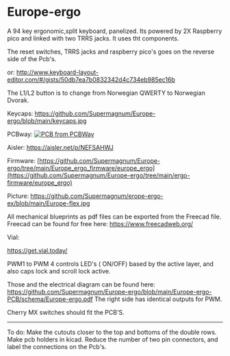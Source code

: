 

# Europe-ergo
A 94 key ergonomic,split keyboard, panelized.
Its powered by 2X Raspberry pico and linked with two TRRS jacks.
It uses tht components.

The reset switches, TRRS jacks and raspberry pico's  goes on the reverse side of the Pcb's. 





or:
http://www.keyboard-layout-editor.com/#/gists/50db7ea7b0832342d4c734eb985ec16b

The L1/L2 button is to change from  Norwegian QWERTY to Norwegian Dvorak.

Keycaps:
https://github.com/Supermagnum/Europe-ergo/blob/main/keycaps.jpg

PCBway:
<a href="https://www.pcbway.com/project/shareproject/Europe_ergo_2951aba6.html"><img src="https://www.pcbway.com/project/img/images/frompcbway-1220.png" alt="PCB from PCBWay" /></a>


Aisler:
https://aisler.net/p/NEFSAHWJ


Firmware:
[https://github.com/Supermagnum/Europe-ergo/tree/main/Europe_ergo_firmware/europe_ergo](https://github.com/Supermagnum/Europe-ergo/tree/main/ergo-firmware/europe_ergo)

Picture:
https://github.com/Supermagnum/erope-ergo-ex/blob/main/Europe-flex.jpg


All mechanical blueprints as pdf files can be exported from the Freecad file.
Freecad can be found for free here:
https://www.freecadweb.org/


Vial:


https://get.vial.today/


PWM1 to PWM 4 controls LED's ( ON/OFF) based by the active layer, and also caps lock and scroll lock active.

Those and the electrical diagram can be found here:
https://github.com/Supermagnum/Europe-ergo/blob/main/Europe-ergo-PCB/schema/Europe-ergo.pdf
The right side has identical outputs for PWM.

Cherry MX switches should fit the PCB'S.



---------
To do:
Make the cutouts closer to the top and bottoms of the double rows.
Make pcb holders in kicad.
Reduce the number of two pin connectors, and label the connections on the Pcb's. 



